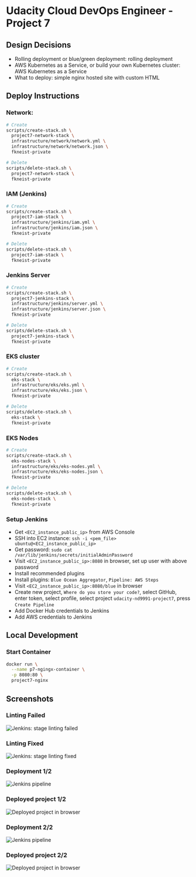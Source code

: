 # Udacity Cloud DevOps Engineer - Project 7

## Design Decisions
* Rolling deployment or blue/green deployment: rolling deployment
* AWS Kubernetes as a Service, or build your own Kubernetes cluster: AWS Kubernetes as a Service
* What to deploy: simple nginx hosted site with custom HTML

## Deploy Instructions

### Network:

```bash
# Create
scripts/create-stack.sh \
  project7-network-stack \
  infrastructure/network/network.yml \
  infrastructure/network/network.json \
  fkneist-private

# Delete 
scripts/delete-stack.sh \
  project7-network-stack \
  fkneist-private
```

### IAM (Jenkins)

```bash
# Create
scripts/create-stack.sh \
  project7-iam-stack \
  infrastructure/jenkins/iam.yml \
  infrastructure/jenkins/iam.json \
  fkneist-private

# Delete
scripts/delete-stack.sh \
  project7-iam-stack \
  fkneist-private
```

### Jenkins Server

```bash
# Create
scripts/create-stack.sh \
  project7-jenkins-stack \
  infrastructure/jenkins/server.yml \
  infrastructure/jenkins/server.json \
  fkneist-private

# Delete
scripts/delete-stack.sh \
  project7-jenkins-stack \
  fkneist-private
```

### EKS cluster

```bash
# Create
scripts/create-stack.sh \
  eks-stack \
  infrastructure/eks/eks.yml \
  infrastructure/eks/eks.json \
  fkneist-private

# Delete
scripts/delete-stack.sh \
  eks-stack \
  fkneist-private
```

### EKS Nodes

```bash
# Create
scripts/create-stack.sh \
  eks-nodes-stack \
  infrastructure/eks/eks-nodes.yml \
  infrastructure/eks/eks-nodes.json \
  fkneist-private

# Delete
scripts/delete-stack.sh \
  eks-nodes-stack \
  fkneist-private
```

### Setup Jenkins
* Get `<EC2_instance_public_ip>` from AWS Console
* SSH into EC2 instance: `ssh -i <pem_file> ubuntu@<EC2_instance_public_ip>`
* Get password: `sudo cat /var/lib/jenkins/secrets/initialAdminPassword`
* Visit `<EC2_instance_public_ip>:8080` in browser, set up user with above password
* Install recommended plugins
* Install plugins: `Blue Ocean Aggregator`, `Pipeline: AWS Steps`
* Visit `<EC2_instance_public_ip>:8080/blue` in browser
* Create new project, `Where do you store your code?`, select GitHub, enter token, select profile, select project `udacity-nd9991-project7`, press `Create Pipeline`
* Add Docker Hub credentials to Jenkins
* Add AWS credentials to Jenkins

## Local Development

### Start Container

```bash
docker run \
  --name p7-ngingx-container \
  -p 8080:80 \
  project7-nginx
```

## Screenshots

### Linting Failed

![Jenkins: stage linting failed](screenshots/01-jenkins-linting.png)

### Linting Fixed

![Jenkins: stage linting fixed](screenshots/02-jenkins-linting-fixed.png)

### Deployment 1/2

![Jenkins pipeline](screenshots/03-pipeline.png)

### Deployed project 1/2

![Deployed project in browser](screenshots/04-online-version.png)

### Deployment 2/2

![Jenkins pipeline](screenshots/05-pipeline.png)

### Deployed project 2/2

![Deployed project in browser](screenshots/06-online-version.png)